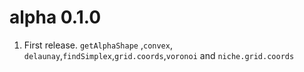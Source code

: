 # alpha 0.1.0

1. First release. `getAlphaShape` ,`convex`, `delaunay`,`findSimplex`,`grid.coords`,`voronoi` and `niche.grid.coords`

